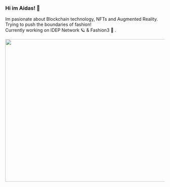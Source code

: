 ### Hi im Aidas! 👋
Im pasionate about Blockchain technology, NFTs and Augmented Reality.   
Trying to push the boundaries of fashion!    
Currently working on IDEP Network :ringed_planet:	& Fashion3 :running_shirt_with_sash: .   

<img src="https://github.com/aidasap/aidasap/blob/main/vest.gif" width="750" height="450">
